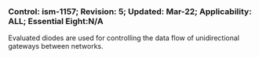 ### Control: ism-1157; Revision: 5; Updated: Mar-22; Applicability: ALL; Essential Eight:N/A
<p>Evaluated diodes are used for controlling the data flow of unidirectional gateways between networks.</p>